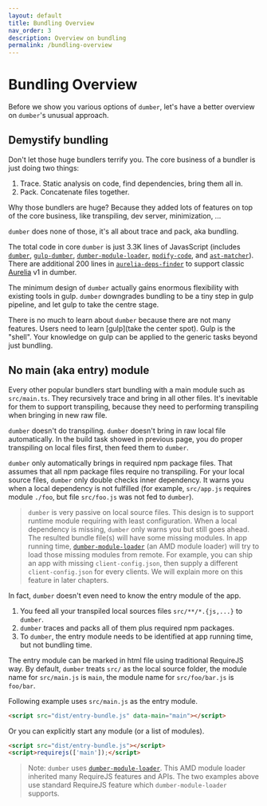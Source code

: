 ```yaml
---
layout: default
title: Bundling Overview
nav_order: 3
description: Overview on bundling
permalink: /bundling-overview
---
```


# Bundling Overview

Before we show you various options of `dumber`, let's have a better overview on `dumber`'s unusual approach.

## Demystify bundling

Don't let those huge bundlers terrify you. The core business of a bundler is just doing two things:

1. Trace. Static analysis on code, find dependencies, bring them all in.
2. Pack. Concatenate files together.

Why those bundlers are huge? Because they added lots of features on top of the core business, like transpiling, dev server, minimization, ...

`dumber` does none of those, it's all about trace and pack, aka bundling.

The total code in core `dumber` is just 3.3K lines of JavasScript (includes [`dumber`](https://github.com/dumberjs/dumber), [`gulp-dumber`](https://github.com/dumberjs/gulp-dumber), [`dumber-module-loader`](https://github.com/dumberjs/dumber-module-loader), [`modify-code`](https://github.com/dumberjs/modify-code), and [`ast-matcher`](https://github.com/dumberjs/ast-matcher)). There are additional 200 lines in [`aurelia-deps-finder`](https://github.com/dumberjs/aurelia-deps-finder) to support classic [Aurelia](https://aurelia.io) v1 in dumber.

The minimum design of `dumber` actually gains enormous flexibility with existing tools in gulp. `dumber` downgrades bundling to be a tiny step in gulp pipeline, and let gulp to take the centre stage.

There is no much to learn about `dumber` because there are not many features. Users need to learn [gulp](take the center spot). Gulp is the "shell". Your knowledge on gulp can be applied to the generic tasks beyond just bundling.

## No main (aka entry) module

Every other popular bundlers start bundling with a main module such as `src/main.ts`. They recursively trace and bring in all other files. It's inevitable for them to support transpiling, because they need to performing transpiling when bringing in new raw file.

`dumber` doesn't do transpiling. `dumber` doesn't bring in raw local file automatically. In the build task showed in previous page, you do proper transpiling on local files first, then feed them to `dumber`.

`dumber` only automatically brings in required npm package files. That assumes that all npm package files require no transpiling. For your local source files, `dumber` only double checks inner dependency. It warns you when a local dependency is not fulfilled (for example, `src/app.js` requires module `./foo`, but file `src/foo.js` was not fed to `dumber`).

> `dumber` is very passive on local source files. This design is to support runtime module requiring with least configuration. When a local dependency is missing, `dumber` only warns you but still goes ahead. The resulted bundle file(s) will have some missing modules. In app running time, [`dumber-module-loader`](https://github.com/dumberjs/dumber-module-loader) (an AMD module loader) will try to load those missing modules from remote. For example, you can ship an app with missing `client-config.json`, then supply a different `client-config.json` for every clients. We will explain more on this feature in later chapters.

In fact, `dumber` doesn't even need to know the entry module of the app.

1. You feed all your transpiled local sources files `src/**/*.{js,...}` to `dumber`.
2. `dumber` traces and packs all of them plus required npm packages.
3. To `dumber`, the entry module needs to be identified at app running time, but not bundling time.

The entry module can be marked in html file using traditional RequireJS way. By default, `dumber` treats `src/` as the local source folder, the module name for `src/main.js` is `main`, the module name for `src/foo/bar.js` is `foo/bar`.

Following example uses `src/main.js` as the entry module.

```html
<script src="dist/entry-bundle.js" data-main="main"></script>
```

Or you can explicitly start any module (or a list of modules).

```html
<script src="dist/entry-bundle.js"></script>
<script>requirejs(['main']);</script>
```

> Note: `dumber` uses [`dumber-module-loader`](https://github.com/dumberjs/dumber-module-loader). This AMD module loader inherited many RequireJS features and APIs. The two examples above use standard RequireJS feature which `dumber-module-loader` supports.
